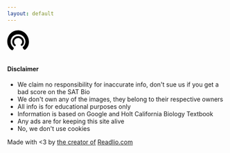 ```yaml
---
layout: default
---
```


<svg style="margin-bottom:1em" width="50px" height="49px" viewBox="0 0 222 204" version="1.1" xmlns="http://www.w3.org/2000/svg" xmlns:xlink="http://www.w3.org/1999/xlink">
    <!-- Generator: Sketch 43.2 (39069) - http://www.bohemiancoding.com/sketch -->
    <desc>Created with Sketch.</desc>
    <defs></defs>
    <g id="Page-1" stroke="none" stroke-width="1" fill="none" fill-rule="evenodd">
        <g id="favicon" transform="translate(111.000000, 102.000000) rotate(90.000000) translate(-111.000000, -102.000000) translate(9.000000, -9.000000)" fill="#000000">
            <path d="M58.5,110.688 C58.5,145.248 85.572,170.88 117.54,170.88 C137.124,170.88 152.964,160.512 161.604,146.688 C163.332,143.808 162.468,140.64 159.588,138.624 L156.42,136.32 C153.252,134.016 151.236,133.44 147.78,136.896 C141.156,143.232 134.532,151.872 117.252,151.872 C95.652,151.872 79.236,133.44 79.236,110.4 C79.236,87.36 95.94,69.504 117.54,69.504 C128.772,69.504 138.276,74.976 144.036,81.6 C146.628,83.904 148.068,86.784 152.388,82.752 L157.86,78.144 C160.452,76.128 161.028,72.672 159.012,70.08 C148.644,56.832 135.108,49.92 117.828,49.92 C86.436,49.92 58.5,76.704 58.5,110.688 Z" id="c"></path>
            <path d="M0,111.528571 C0,174.957143 53.1075618,222 115.819683,222 C154.237919,222 185.311492,202.971429 202.260714,177.6 C205.650559,172.314286 203.955636,166.5 198.305896,162.8 L192.091181,158.571429 C185.876466,154.342857 181.921648,153.285714 175.141959,159.628571 C162.147556,171.257143 149.153152,187.114286 115.254709,187.114286 C72.881654,187.114286 40.6781325,153.285714 40.6781325,111 C40.6781325,68.7142857 73.4466281,35.9428571 115.819683,35.9428571 C137.853671,35.9428571 156.497815,45.9857143 167.797296,58.1428571 C172.882063,62.3714286 175.706933,67.6571429 184.181544,60.2571429 L194.916051,51.8 C200.000818,48.1 201.130766,41.7571429 197.175948,37 C176.836881,12.6857143 150.2831,0 116.384657,0 C54.802484,0 0,49.1571429 0,111.528571 Z" id="c"></path>
        </g>
    </g>
</svg>

<h4>Disclaimer</h4>

<ul>
	<li>We claim no responsibility for inaccurate info, don't sue us if you get a bad score on the SAT Bio</li>
	<li>We don't own any of the images, they belong to their respective owners </li>
	<li>All info is for educational purposes only</li>
	<li>Information is based on Google and Holt California Biology Textbook</li>
	<li>Any ads are for keeping this site alive</li>
	<li>No, we don't use cookies</li>
</ul>

<p id="made-by">
	Made with <3 by <a href="https://olivia.js.org">the creator of</a> <a href="https://readlio.com">Readlio.com</a>
</p>
